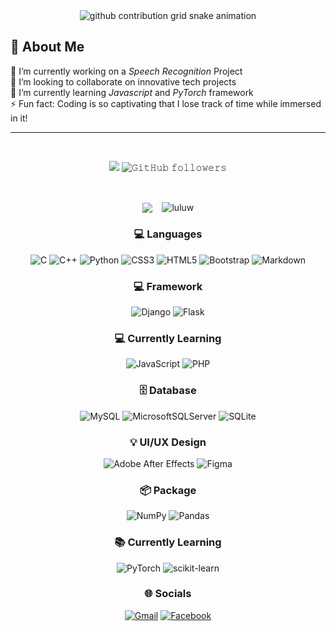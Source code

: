 
<div align="center">
  <picture>
    <source media="(prefers-color-scheme: dark)" srcset="https://raw.githubusercontent.com/LuluW8071/LuluW8071/output/github-contribution-grid-snake-dark.svg">
    <source media="(prefers-color-scheme: light)" srcset="https://raw.githubusercontent.com/LuluW8071/LuluW8071/output/github-contribution-grid-snake.svg">
    <img alt="github contribution grid snake animation" src="https://raw.githubusercontent.com/LuluW8071/LuluW8071/output/github-contribution-grid-snake.svg">
  </picture>
</div>

## 💫 About Me
🔭 I’m currently working on a *Speech Recognition* Project<br>
👯 I’m looking to collaborate on innovative tech projects<br>
🌱 I’m currently learning *Javascript* and *PyTorch* framework<br>
⚡ Fun fact: Coding is so captivating that I lose track of time while immersed in it! 

---

<br/>

<p align="center">
  <img src="https://komarev.com/ghpvc/?username=luluw8071&color=blue">   
  <img alt="𝙶𝚒𝚝𝙷𝚞𝚋 𝚏𝚘𝚕𝚕𝚘𝚠𝚎𝚛𝚜" src="https://img.shields.io/github/followers/luluw8071?label=Followers&style=social"> 
</p>

<br/>

<p align="center">
  <img align="center" src="https://github-readme-streak-stats.herokuapp.com/?user=luluw8071&theme=dark&hide_border=true"/> &nbsp;&nbsp;
  <img align="center" src="https://github-readme-stats.vercel.app/api/top-langs?username=luluw8071&show_icons=true&locale=en&layout=compact&theme=dark&hide_border=true" alt="luluw"/>
</p>
 
<div align="center">
  
  ### 💻 Languages
  ![C](https://img.shields.io/badge/c-%2300599C.svg?style=flat&logo=c&logoColor=white) ![C++](https://img.shields.io/badge/c++-%2300599C.svg?style=flat&logo=c%2B%2B&logoColor=white) ![Python](https://img.shields.io/badge/python-3670A0?style=flat&logo=python&logoColor=ffdd54) ![CSS3](https://img.shields.io/badge/css3-%231572B6.svg?style=flat&logo=css3&logoColor=white) ![HTML5](https://img.shields.io/badge/html5-%23E34F26.svg?style=flat&logo=html5&logoColor=white) ![Bootstrap](https://img.shields.io/badge/bootstrap-%23563D7C.svg?style=flat&logo=bootstrap&logoColor=white) ![Markdown](https://img.shields.io/badge/markdown-%23000000.svg?style=flat&logo=markdown&logoColor=white)
  
  ### 💻 Framework
  ![Django](https://img.shields.io/badge/django-%23092E20.svg?style=flat&logo=django&logoColor=white) ![Flask](https://img.shields.io/badge/flask-%23000.svg?style=flat&logo=flask&logoColor=white) 
  
  ### 💻 Currently Learning
  ![JavaScript](https://img.shields.io/badge/javascript-%23323330.svg?style=flat&logo=javascript&logoColor=%23F7DF1E) ![PHP](https://img.shields.io/badge/php-%23777BB4.svg?style=flat&logo=php&logoColor=white)
  
  ### 🗄️ Database
  ![MySQL](https://img.shields.io/badge/mysql-%2300f.svg?style=flat&logo=mysql&logoColor=white) ![MicrosoftSQLServer](https://img.shields.io/badge/Microsoft%20SQL%20Sever-CC2927?style=flat&logo=microsoft%20sql%20server&logoColor=white) ![SQLite](https://img.shields.io/badge/sqlite-%2307405e.svg?style=flat&logo=sqlite&logoColor=white) 
  
  ### 💡 UI/UX Design
  ![Adobe After Effects](https://img.shields.io/badge/Adobe%20After%20Effects-9999FF.svg?style=flat&logo=Adobe%20After%20Effects&logoColor=white) ![Figma](https://img.shields.io/badge/figma-%23F24E1E.svg?style=flat&logo=figma&logoColor=white) 
  
  ### 📦 Package
  ![NumPy](https://img.shields.io/badge/numpy-%23013243.svg?style=flat&logo=numpy&logoColor=white) ![Pandas](https://img.shields.io/badge/pandas-%23150458.svg?style=flat&logo=pandas&logoColor=white)
  
  ### 📚 Currently Learning
  ![PyTorch](https://img.shields.io/badge/PyTorch-%23EE4C2C.svg?style=flat&logo=PyTorch&logoColor=white) ![scikit-learn](https://img.shields.io/badge/scikit--learn-%23F7931E.svg?style=flat&logo=scikit-learn&logoColor=white)
  
  ### 🌐 Socials
  [![Gmail](https://img.shields.io/badge/Gmail-%23D14836.svg?logo=gmail&logoColor=white)](mailto:shashinmaharjan@gmail.com) [![Facebook](https://img.shields.io/badge/Facebook-%231877F2.svg?logo=Facebook&logoColor=white)](https://facebook.com/Sh4shin.MhrZn)
</div>



